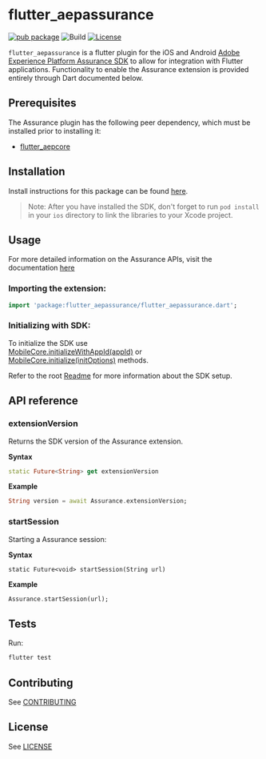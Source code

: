 # flutter_aepassurance

[![pub package](https://img.shields.io/pub/v/flutter_aepassurance.svg)](https://pub.dartlang.org/packages/flutter_aepassurance) ![Build](https://github.com/adobe/aepsdk_flutter/workflows/Dart%20Unit%20Tests%20+%20Android%20Build%20+%20iOS%20Build/badge.svg) [![License](https://img.shields.io/badge/License-Apache%202.0-blue.svg)](https://opensource.org/licenses/Apache-2.0)

`flutter_aepassurance` is a flutter plugin for the iOS and Android [Adobe Experience Platform Assurance SDK](https://developer.adobe.com/client-sdks/documentation/platform-assurance/) to allow for integration with Flutter applications. Functionality to enable the Assurance extension is provided entirely through Dart documented below.

## Prerequisites

The Assurance plugin has the following peer dependency, which must be installed prior to installing it:

- [flutter_aepcore](https://github.com/adobe/aepsdk_flutter/blob/main/plugins/flutter_aepcore/README.md)

## Installation

Install instructions for this package can be found [here](https://pub.dev/packages/flutter_aepassurance/install).

> Note: After you have installed the SDK, don't forget to run `pod install` in your `ios` directory to link the libraries to your Xcode project.

## Usage

For more detailed information on the Assurance APIs, visit the documentation [here](https://developer.adobe.com/client-sdks/documentation/platform-assurance/)

### Importing the extension:
```dart
import 'package:flutter_aepassurance/flutter_aepassurance.dart';
```
### Initializing with SDK:

To initialize the SDK use <br>
[MobileCore.initializeWithAppId(appId)](https://github.com/adobe/aepsdk_flutter/tree/main/plugins/flutter_aepcore#giinitializewithappid) or <br>
[MobileCore.initialize(initOptions)](https://github.com/adobe/aepsdk_flutter/tree/main/plugins/flutter_aepcore#initialize) methods.

Refer to the root [Readme](https://github.com/adobe/aepsdk_flutter/blob/main/README.md) for more information about the SDK setup.

## API reference

### extensionVersion
Returns the SDK version of the Assurance extension.

**Syntax**
```dart
static Future<String> get extensionVersion
```
**Example**
```dart
String version = await Assurance.extensionVersion;
```

### startSession
Starting a Assurance session:

**Syntax**
```
static Future<void> startSession(String url)
```
**Example**
```dart
Assurance.startSession(url);
```

## Tests

Run:

```bash
flutter test
```

## Contributing
See [CONTRIBUTING](https://github.com/adobe/aepsdk_flutter/blob/main/CONTRIBUTING.md)

## License
See [LICENSE](https://github.com/adobe/aepsdk_flutter/blob/main/LICENSE)

